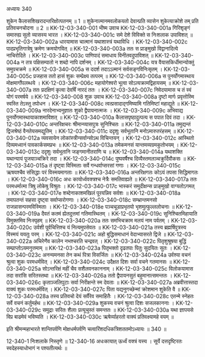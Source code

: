 अध्यायः 340

शुकेन कैलासशिखरादन्तरिक्षोत्पतनम् ॥ 1 ॥ शुकेनात्मानमवलोकयतो देवान्प्रति व्यासेन शुकेत्याक्रोशे तम् प्रति प्रतिवचनचोदना ॥ 2 ॥
KK-12-03-340-001	भीष्म उवाच 
KK-12-03-340-001a	गिरिशृङ्गं समारुह्य सुतो व्यासस्य भारत ।
KK-12-03-340-001c	समे देशे विविक्ते स निःशलाक उपाविशत् ॥
KK-12-03-340-002a	धारयामास चात्मानं यथाशास्त्रं यथाविधि ।
KK-12-03-340-002c	पादप्रभृतिगात्रेषु क्रमेण क्रमयोगवित् ॥
KK-12-03-340-003a	ततः स प्राङ्मुखो विद्वानादित्ये नाचिरोदिते ।
KK-12-03-340-003c	पाणिपादं समाधाय विनीतवदुपाविशत् ॥
KK-12-03-340-004a	न तत्र पक्षिसम्पातो न शब्दो नापि दर्शनम् ।
KK-12-03-340-004c	यत्र वैयासकिर्धीमान्योक्तुं समुपचक्रमे ॥
KK-12-03-340-005a	स ददर्श तदाऽऽत्मानं सर्वसङ्गविनिःसृतम् ।
KK-12-03-340-005c	प्रजहास ततो हासं शुकः सम्प्रेक्ष्य तत्परम् ॥
KK-12-03-340-006a	स पुनर्योगमास्थाय मोक्षमार्गोपलब्धये ।
KK-12-03-340-006c	महायोगेश्वरो भूत्वा सोऽत्यक्रामद्विहायसम् ॥
KK-12-03-340-007a	ततः प्रदक्षिणं कृत्वा देवर्षिं नारदं ततः ।
KK-12-03-340-007c	निवेदयामास च तं स्वं योगं परमर्षये ॥
KK-12-03-340-008	शुक उवाच 
KK-12-03-340-008a	दृष्टो मार्गः प्रवृत्तोस्मि स्वस्ति तेऽस्तु तपोधन ।
KK-12-03-340-008c	त्वत्प्रसादाद्गमिष्यामि गतिमिष्टां महाद्युते ॥
KK-12-03-340-009a	नारदेनाभ्यनुज्ञातः शुको द्वैपायनात्मजः ।
KK-12-03-340-009c	अभिवाद्य पुनर्योगमास्थायाकाशमाविशत् ॥
KK-12-03-340-010a	कैलासपृष्ठादुत्पत्य स पपात दिवं तदा ।
KK-12-03-340-010c	अन्तरिक्षचरः श्रीमान्व्यासपुत्रः सुनिश्चितः ॥
KK-12-03-340-011a	तमुद्यन्तं द्विजश्रेष्ठं वैनतेयसमद्युतिम् ।
KK-12-03-340-011c	ददृशुः सर्वभूतानि मनोऽमारुतरंहसम् ॥
KK-12-03-340-012a	व्यवसायेन लोकांस्त्रीन्सर्वान्सोऽथ विचिन्तयन् ।
KK-12-03-340-012c	आस्थितो दिव्यमध्वानं पावकार्कसमप्रभः ॥
KK-12-03-340-013a	तमेकमनसं यान्तमव्यग्रमकुतोभयम् ।
KK-12-03-340-013c	ददृशुः सर्वभूतानि जङ्गमानीतराणि च ॥
KK-12-03-340-014a	यथाशक्ति यथान्यायं पूजयाञ्चक्रिरे तदा ।
KK-12-03-340-014c	पुष्पवर्षैश्च दिव्यैस्तमलञ्चक्रुर्दिवौकसः ॥
KK-12-03-340-015a	तं दृष्ट्वा विस्मिताः सर्वे गन्धर्वाप्सरसां गणाः ।
KK-12-03-340-015c	ऋषयश्चैव संसिद्धाः परं विस्मयमागताः ॥
KK-12-03-340-016a	अन्तरिक्षगतः कोऽयं तपसा सिद्धिमागतः ।
KK-12-03-340-016c	अधः कायोर्ध्ववक्त्रश्च नेत्रैः समतिवाह्यते ॥
KK-12-03-340-017a	ततः परमधर्मात्मा त्रिषु लोकेषु विश्रुतः ।
KK-12-03-340-017c	भास्करं समुदीक्षन्स प्राङ्मुखो वाग्यतोऽगमत् ।
KK-12-03-340-017e	शब्देनाकाशमखिलं पूरयन्निव सर्वशः ॥
KK-12-03-340-018a	तमापतन्तं सहसा दृष्ट्वा सर्वाप्सरोगणाः ।
KK-12-03-340-018c	सम्भ्रान्तमनसो राजन्नासन्परमविस्मिताः ।
KK-12-03-340-018e	पञ्चचूडाप्रभृतयो भृशमुत्फुल्ललोचनाः ॥
KK-12-03-340-019a	दैवतं कतमं ह्येतदुत्तमां गतिमास्थितम् ।
KK-12-03-340-019c	सुनिश्चितमिहायाति विमुक्तमिव निःस्पृहम् ॥
KK-12-03-340-020a	ततः समभिचक्राम मलयं नाम पर्वतम् ।
KK-12-03-340-020c	उर्वशी पूर्वचित्तिश्च यं नित्यमुपसेवतः ॥
KK-12-03-340-021a	तस्य ब्रह्मर्षिपुत्रस्य विस्मयं ययतुः परम् ।
KK-12-03-340-021c	अहो बुद्धिसमाधानं वेदाभ्यासरते द्विजे ॥
KK-12-03-340-022a	अचिरेणैव कालेन नभश्चरति चन्द्रवत् ।
KK-12-03-340-022c	पितृशुश्रूषया बुद्धिं सम्प्राप्तोऽयमनुत्तमाम् ॥
KK-12-03-340-023a	पितृभक्तो दृढतपाः पितुः सुदयितः सुतः ।
KK-12-03-340-023c	अनन्यमनसा तेन कथं पित्रा विसर्जितः ॥
KK-12-03-340-024a	उर्वश्या वचनं श्रुत्वा शुकः परमधर्मवित् ।
KK-12-03-340-024c	उदैक्षत दिशः सर्वा वचने गतमानसः ॥
KK-12-03-340-025a	सोऽन्तरिक्षं महीं चैव सशैलवनकाननाम् ।
KK-12-03-340-025c	विलोकयामास तदा सरांसि सरितस्तथा ॥
KK-12-03-340-026a	ततो द्वैपायनसुतं बहुमानात्समन्ततः ।
KK-12-03-340-026c	कृताञ्जलिपुटाः सर्वा निरीक्षन्ते स्म देवताः ॥
KK-12-03-340-027a	अब्रवीत्तास्तदा वाक्यं शुकः परमधर्मवित् ।
KK-12-03-340-027c	पिता यद्यनुगच्छेन्मां क्रोशमान शुकेति वै ॥
KK-12-03-340-028a	तस्य प्रतिवचो देयं सर्वैरेव समाहितैः ।
KK-12-03-340-028c	एतन्मे स्नेहतः सर्वे वचनं कर्तुमर्हथ ॥
KK-12-03-340-029a	शुकस्य वचनं श्रुत्वा दिशः सजलकाननाः ।
KK-12-03-340-029c	समुद्राः सरितः शैलाः प्रत्यूचुस्तं समन्ततः ॥
KK-12-03-340-030a	यथा ज्ञापयसे विप्र बाढमेवं भविष्यति ।
KK-12-03-340-030c	ऋषेर्व्याहरतो वाक्यं प्रतिवक्ष्यामहे वयम् ॥ 

इति श्रीमन्महाभारते शान्तिपर्वणि मोक्षधर्मपर्वणि चत्वारिंशदधिकत्रिशततमोऽध्यायः ॥ 340 ॥

12-340-1 निःशलाके निस्तृणे ॥ 12-340-16 अधःकायात् ऊर्ध्वं वक्त्रं यस्य । सूर्ये दत्तदृष्टिरतः स्वदेहस्याधोभागं न पश्यतीत्यर्थः ॥
